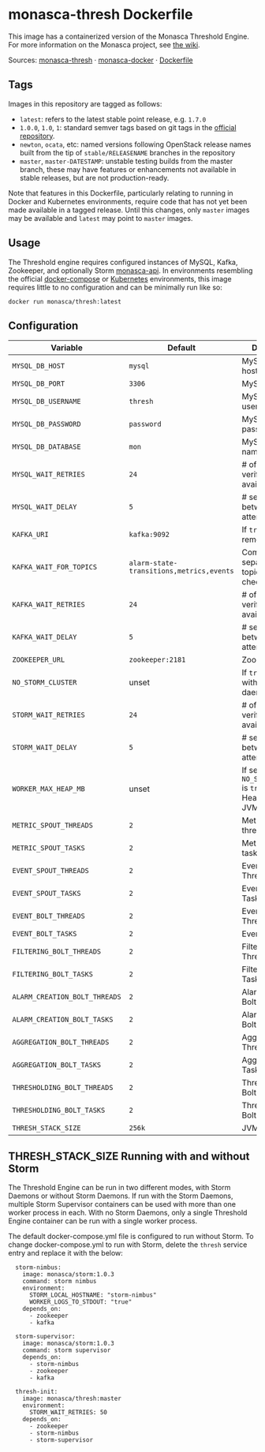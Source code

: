 monasca-thresh Dockerfile
===============================

This image has a containerized version of the Monasca Threshold Engine. For
more information on the Monasca project, see [the wiki][1].

Sources: [monasca-thresh][2] &middot; [monasca-docker][3] &middot; [Dockerfile][4]

Tags
----

Images in this repository are tagged as follows:

 * `latest`: refers to the latest stable point release, e.g. `1.7.0`
 * `1.0.0`, `1.0`, `1`: standard semver tags based on git tags in the
   [official repository][2].
 * `newton`, `ocata`, etc: named versions following OpenStack release names
   built from the tip of `stable/RELEASENAME` branches in the repository
 * `master`, `master-DATESTAMP`: unstable testing builds from the master branch,
   these may have features or enhancements not available in stable releases, but
   are not production-ready.

Note that features in this Dockerfile, particularly relating to running in
Docker and Kubernetes environments, require code that has not yet been made
available in a tagged release. Until this changes, only `master` images may be
available and `latest` may point to `master` images.

Usage
-----

The Threshold engine requires configured instances of MySQL, Kafka,
Zookeeper, and optionally Storm [monasca-api][5]. In environments resembling the official
[docker-compose][3] or [Kubernetes][6] environments, this image requires little
to no configuration and can be minimally run like so:

    docker run monasca/thresh:latest

Configuration
-------------

| Variable                      | Default        | Description                              |
|-------------------------------|----------------|------------------------------------------|
| `MYSQL_DB_HOST`               | `mysql`        | MySQL hostname                           |
| `MYSQL_DB_PORT`               | `3306`         | MySQL port                               |
| `MYSQL_DB_USERNAME`           | `thresh`       | MySQL username                           |
| `MYSQL_DB_PASSWORD`           | `password`     | MySQL password                           |
| `MYSQL_DB_DATABASE`           | `mon`          | MySQL database name                      |
| `MYSQL_WAIT_RETRIES`          | `24`           | # of tries to verify MySQL availability  |
| `MYSQL_WAIT_DELAY`            | `5`            | # seconds between retry attempts         |
| `KAFKA_URI`                   | `kafka:9092`   | If `true`, disable remote root login     |
| `KAFKA_WAIT_FOR_TOPICS`       | `alarm-state-transitions,metrics,events`    | Comma-separated list of topic names to check |
| `KAFKA_WAIT_RETRIES`          | `24`           | # of tries to verify Kafka availability  |
| `KAFKA_WAIT_DELAY`            | `5`            | # seconds between retry attempts         |
| `ZOOKEEPER_URL`               | `zookeeper:2181` | Zookeeper URL                          |
| `NO_STORM_CLUSTER`            | unset          | If `true`, run without Storm daemons     |
| `STORM_WAIT_RETRIES`          | `24`           | # of tries to verify Storm availability  |
| `STORM_WAIT_DELAY`            | `5`            | # seconds between retry attempts         |
| `WORKER_MAX_HEAP_MB`          | unset          | If set and `NO_STORM_CLUSTER` is `true`, use as Heap Size for JVM |
| `METRIC_SPOUT_THREADS`        | `2`            | Metric Spout threads        |
| `METRIC_SPOUT_TASKS`          | `2`            | Metric Spout tasks          |
| `EVENT_SPOUT_THREADS`         | `2`            | Event Spout Threads         |
| `EVENT_SPOUT_TASKS`           | `2`            | Event Spout Tasks           |
| `EVENT_BOLT_THREADS`          | `2`            | Event Bolt Threads          |
| `EVENT_BOLT_TASKS`            | `2`            | Event Bolt Tasks            |
| `FILTERING_BOLT_THREADS`      | `2`            | Filtering Bolt Threads      |
| `FILTERING_BOLT_TASKS`        | `2`            | Filtering Bolt Tasks        |
| `ALARM_CREATION_BOLT_THREADS` | `2`            | Alarm Creation Bolt Threads |
| `ALARM_CREATION_BOLT_TASKS`   | `2`            | Alarm Creation Bolt Tasks   |
| `AGGREGATION_BOLT_THREADS`    | `2`            | Aggregation Bolt Threads    |
| `AGGREGATION_BOLT_TASKS`      | `2`            | Aggregation Bolt Tasks      |
| `THRESHOLDING_BOLT_THREADS`   | `2`            | Thresholding Bolt Threads   |
| `THRESHOLDING_BOLT_TASKS`     | `2`            | Thresholding Bolt Tasks     |
| `THRESH_STACK_SIZE`           | `256k`         | JVM stack size              |

THRESH_STACK_SIZE
Running with and without Storm
------------------------------

The Threshold Engine can be run in two different modes, with Storm Daemons or without Storm Daemons.
If run with the Storm Daemons, multiple Storm Supervisor containers can be used with more than one worker process
in each. With no Storm Daemons, only a single Threshold Engine container can be run with a single worker process.

The default docker-compose.yml file is configured to run without Storm. To change docker-compose.yml to run
with Storm, delete the `thresh` service entry and replace it with the below:

```
  storm-nimbus:
    image: monasca/storm:1.0.3
    command: storm nimbus
    environment:
      STORM_LOCAL_HOSTNAME: "storm-nimbus"
      WORKER_LOGS_TO_STDOUT: "true"
    depends_on:
      - zookeeper
      - kafka

  storm-supervisor:
    image: monasca/storm:1.0.3
    command: storm supervisor
    depends_on:
      - storm-nimbus
      - zookeeper
      - kafka

  thresh-init:
    image: monasca/thresh:master
    environment:
      STORM_WAIT_RETRIES: 50
    depends_on:
      - zookeeper
      - storm-nimbus
      - storm-supervisor
```

[1]: https://wiki.openstack.org/wiki/Monasca
[2]: https://github.com/openstack/monasca-thresh/
[3]: https://github.com/hpcloud-mon/monasca-docker/
[4]: https://github.com/hpcloud-mon/monasca-docker/blob/master/monasca-thresh/Dockerfile
[5]: https://github.com/hpcloud-mon/monasca-docker/blob/master/storm/Dockerfile
[6]: https://github.com/hpcloud-mon/monasca-docker/blob/master/k8s/
[7]: https://v2.developer.pagerduty.com/docs/events-api
